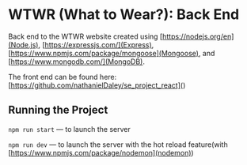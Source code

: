 # WTWR (What to Wear?): Back End

Back end to the WTWR website created using [https://nodejs.org/en](Node.js), [https://expressjs.com/](Express), [https://www.npmjs.com/package/mongoose](Mongoose), and [https://www.mongodb.com/](MongoDB).

The front end can be found here: [https://github.com/nathanielDaley/se_project_react](<WTWR Front End>)

## Running the Project

`npm run start` — to launch the server

`npm run dev` — to launch the server with the hot reload feature(with [https://www.npmjs.com/package/nodemon](nodemon))
